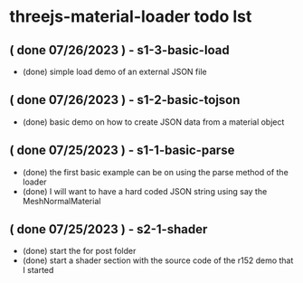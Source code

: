 # threejs-material-loader todo lst

<!-- S1 - BASIC SECTION -->

<!-- S2 - SHADER SECTION -->

<!-- S3 - TEXTURES SECTION -->

<!-- SX - OBJECT LOADER SECTION-->

<!-- SX - LOOP SECTION -->

<!-- DONE -->

## ( done 07/26/2023 ) - s1-3-basic-load
* (done) simple load demo of an external JSON file

## ( done 07/26/2023 ) - s1-2-basic-tojson
* (done) basic demo on how to create JSON data from a material object

## ( done 07/25/2023 ) - s1-1-basic-parse
* (done) the first basic example can be on using the parse method of the loader
* (done) I will want to have a hard coded JSON string using say the MeshNormalMaterial

## ( done 07/25/2023 ) - s2-1-shader
* (done) start the for post folder
* (done) start a shader section with the source code of the r152 demo that I started

